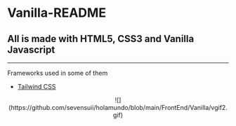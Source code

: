 # Vanilla-README

All is made with HTML5, CSS3 and Vanilla Javascript
---------------------------------------------------

* * *

Frameworks used in some of them

*   [Tailwind CSS](https://tailwindcss.com/)

  

  


<p align="center">
  ![](https://github.com/sevensuii/holamundo/blob/main/FrontEnd/Vanilla/vgif2.gif)
</p>
